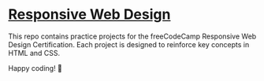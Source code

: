 # [Responsive Web Design](https://www.freecodecamp.org/learn/2022/responsive-web-design/)
This repo contains practice projects for the freeCodeCamp Responsive Web Design Certification. Each project is designed to reinforce key concepts in HTML and CSS.

Happy coding! 🚀
